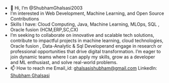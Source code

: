 - 👋 Hi, I’m @ShubhamGhalsasi2003  
- I’m interested in Web Development, Machine Learning, and Open Source Contributions  
- Skills I have: Cloud Computing, Java, Machine Learning, MLOps, SQL , Oracle fusion (HCM,ERP,SC,CX)
- I’m seeking to collaborate on innovative and scalable tech solutions, contribute to impactful projects in machine learning, cloud technologies, Oracle fusion , Data-Analytic & Sql Developerand engage in research or professional opportunities that drive digital transformation. I’m eager to join dynamic teams where I can apply my skills, grow as a developer and ML enthusiast, and solve real-world problems.
- 📫 How to reach me
Email_id: ghalsasishubham@gmail.com 
LinkedIn: [Shubham Ghalsasi](https://www.linkedin.com/in/shubham-ghalsasi-a68a79278)

